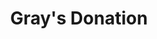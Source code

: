 ---
categories: all_articles articles
provider_display: "www.radiolab.org"
provider_name: "www.radiolab.org"
favicon_url: http://media.wnyc.org/static/img/favicon_radiolab.ico
title: "Gray's Donation"
published: 2015-07-17
source: http://www.radiolab.org/story/grays-donation/
thumbnail: https://media2.wnyc.org/i/1200/627/l/80/1/gray.jpeg
---